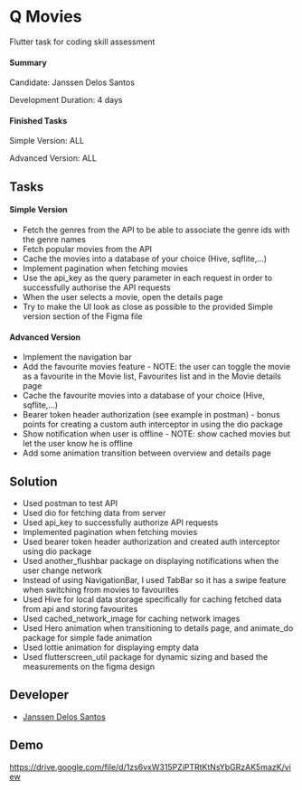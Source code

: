 
# Q Movies

Flutter task for coding skill assessment

#### Summary
Candidate: Janssen Delos Santos

Development Duration: 4 days
#### Finished Tasks
Simple Version: ALL

Advanced Version: ALL




## Tasks

####  Simple Version

- Fetch the genres from the API to be able to associate the genre ids with the genre names
- Fetch popular movies from the API
- Cache the movies into a database of your choice (Hive, sqflite,...)
- Implement pagination when fetching movies
- Use the api_key as the query parameter in each request in order to successfully authorise the API requests
- When the user selects a movie, open the details page
- Try to make the UI look as close as possible to the provided Simple version section of the Figma file

#### Advanced Version

- Implement the navigation bar
- Add the favourite movies feature - NOTE: the user can toggle the movie as a favourite in the Movie list, Favourites list and in the Movie details page
- Cache the favourite movies into a database of your choice (Hive, sqflite,...)
- Bearer token header authorization (see example in postman) - bonus points for creating a custom auth interceptor in using the dio package
- Show notification when user is offline - NOTE: show cached movies but let the user know he is offline
- Add some animation transition between overview and details page


## Solution

- Used postman to test API
- Used dio for fetching data from server
- Used api_key to successfully authorize API requests
- Implemented pagination when fetching movies
- Used bearer token header authorization and created auth interceptor using dio package
- Used another_flushbar package on displaying notifications when the user change network
- Instead of using NavigationBar, I used TabBar so it has a swipe feature when switching from movies to favourites
- Used Hive for local data storage specifically for caching fetched data from api and storing favourites
- Used cached_network_image for caching network images
- Used Hero animation when transitioning to details page, and animate_do package for simple fade animation
- Used lottie animation for displaying empty data
- Used flutterscreen_util package for dynamic sizing and based the measurements on the figma design
## Developer

- [Janssen Delos Santos](https://www.linkedin.com/in/jangdsantos/)


## Demo

https://drive.google.com/file/d/1zs6vxW315PZiPTRtKtNsYbGRzAK5mazK/view

